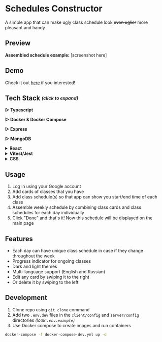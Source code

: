 # Schedules Constructor
A simple app that can make ugly class schedule look ~~even uglier~~ more pleasant and handy
<br/>

## Preview

**Assembled schedule example:**
[screenshot here]


## Demo
Check it out [here](https://to-do) if you interested!

## Tech Stack <i><sub><sup>(click to expand)</sup></sub></i>
 <b>▷ Typescript</b>

 <b>▷ Docker & Docker Compose</b>

 <b>▷ Express</b>

 <b>▷ MongoDB</b>
 
 <details>
   <summary><b>React</b></summary>
  
   - MobX
     > For global state management
   - React Hook Form
     > To create forms with necessary logic such as validation and form state management
   - React Router Dom
     > For dynamic routing and navigation in the app
   - Error Boundary
     > For handling errors and preventing bad user experience
   - i18next
     > For multi-language support (English / Russian)
   - Axios
     > For data fetching
</details>

<details>
  <summary><b>Vitest/Jest</b></summary>
  
   - Unit Testing
     > (React components & utility functions) 
   - Simple snapshot testing
   - Simple End2End testing (⚠️ **Not Yet.** _Currently working on..._ ⚠️)
</details>

 <details>
   <summary><b>CSS</b></summary>

   - Styled Components
     > For general components styling
   - React Spring + Use Gesture
     > Used to add delete/edit swipe animations
   - React transition group
     > To animate navigation in dropdown menu
</details>

## Usage
  1. Log in using your Google account
  2. Add cards of classes that you have
  3. Add class schedule(s) so that app can show you start/end time of each class
  5. Assemble weekly schedule by combining class cards and class schedules for each day individually
  6. Click "Done" and that's it! Now this schedule will be displayed on the main page
   
## Features
  - Each day can have unique class schedule in case if they change throughout the week
  - Progress indicator for ongoing classes
  - Dark and light themes 
  - Multi-language support (English and Russian)
  - Edit any card by swiping it to the right
  - Or delete it by swiping to the left

## Development
1. Clone repo using `git clone` command
2. Add two `.env.dev` files in the `client/config` and `server/config` directories _(look `.env.example`)_
3. Use Docker compose to create images and run containers
```sh
docker-compose -f docker-compose-dev.yml up -d
```
